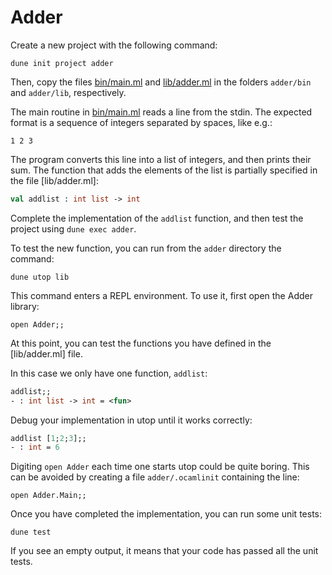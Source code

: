 # Adder

Create a new project with the following command:
```
dune init project adder
```

Then, copy the files [bin/main.ml](bin/main.ml) and [lib/adder.ml](lib/adder.ml)
in the folders `adder/bin` and `adder/lib`, respectively.

The main routine in [bin/main.ml](bin/main.ml) reads a line from the stdin.
The expected format is a sequence of integers separated by spaces, like e.g.:
```
1 2 3
```
The program converts this line into a list of integers, and then prints their sum.
The function that adds the elements of the list is partially specified in the file [lib/adder.ml]:
```ocaml
val addlist : int list -> int
```
Complete the implementation of the `addlist` function, and then test the project using `dune exec adder`.

To test the new function, you can run from the `adder` directory the command:
```
dune utop lib
```
This command enters a REPL environment. To use it, first open the Adder library:
```
open Adder;;
```
At this point, you can test the functions you have defined in the [lib/adder.ml] file.

In this case we only have one function, `addlist`:
```ocaml
addlist;;
- : int list -> int = <fun>
```
Debug your implementation in utop until it works correctly:
```ocaml
addlist [1;2;3];;
- : int = 6
```

Digiting `open Adder` each time one starts utop could be quite boring.
This can be avoided by creating a file `adder/.ocamlinit` containing the line:
```
open Adder.Main;;
```

Once you have completed the implementation, you can run some unit tests:
```
dune test
```
If you see an empty output, it means that your code has passed all the unit tests.
